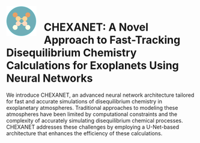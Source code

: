 <img src="Figures/logo_chexanet.png" width="80" align="left" style="margin-right: 20px; vertical-align: middle;;"/>

# CHEXANET: A Novel Approach to Fast-Tracking Disequilibrium Chemistry Calculations for Exoplanets Using Neural Networks


We introduce CHEXANET, an advanced neural network architecture tailored for fast and accurate simulations of disequilibrium chemistry in exoplanetary atmospheres. Traditional approaches to modeling these atmospheres have been limited by computational constraints and the complexity of accurately simulating disequilibrium chemical processes. CHEXANET addresses these challenges by employing a U-Net-based architecture that enhances the efficiency of these calculations.
